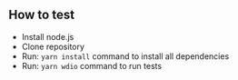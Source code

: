 ## How to test
- Install node.js
- Clone repository
- Run: `yarn install` command to install all dependencies
- Run: `yarn wdio` command to run tests
